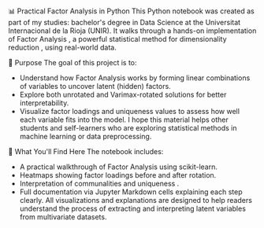 📊 Practical Factor Analysis in Python
This Python notebook was created as part of my studies: bachelor's degree in Data Science at the Universitat Internacional de la Rioja (UNIR). It walks through a hands-on implementation of Factor Analysis , a powerful statistical method for dimensionality reduction , using real-world data.

🎯 Purpose
The goal of this project is to:
- Understand how Factor Analysis works by forming linear combinations of variables to uncover latent (hidden) factors.
- Explore both unrotated and Varimax-rotated solutions for better interpretability.
- Visualize factor loadings and uniqueness values to assess how well each variable fits into the model.
I hope this material helps other students and self-learners who are exploring statistical methods in machine learning or data preprocessing.

📁 What You'll Find Here
The notebook includes:
- A practical walkthrough of Factor Analysis using scikit-learn.
- Heatmaps showing factor loadings before and after rotation.
- Interpretation of communalities and uniqueness .
- Full documentation via Jupyter Markdown cells explaining each step clearly.
All visualizations and explanations are designed to help readers understand the process of extracting and interpreting latent variables from multivariate datasets.
